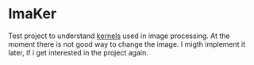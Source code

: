 # ImaKer

Test project to understand [kernels](https://en.wikipedia.org/wiki/Kernel_(image_processing)) used in image processing.
At the moment there is not good way to change the image. I migth implement it later, if i get interested in the project again.

